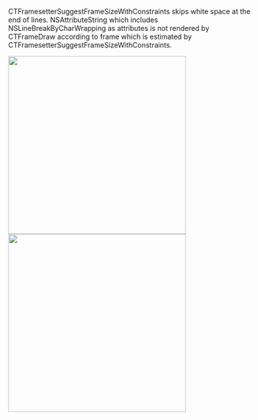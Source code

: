 CTFramesetterSuggestFrameSizeWithConstraints skips white space at the end of lines.
NSAttributeString which includes NSLineBreakByCharWrapping as attributes is not rendered by CTFrameDraw according to frame which is estimated by CTFramesetterSuggestFrameSizeWithConstraints.

<img src="https://cloud.githubusercontent.com/assets/33768/10885993/6ffcdc94-81c3-11e5-8b58-da573697442f.png" width="360"/>
<img src="https://cloud.githubusercontent.com/assets/33768/10885991/6ff93c42-81c3-11e5-868e-63cd6cc258f6.png" width="360"/>

